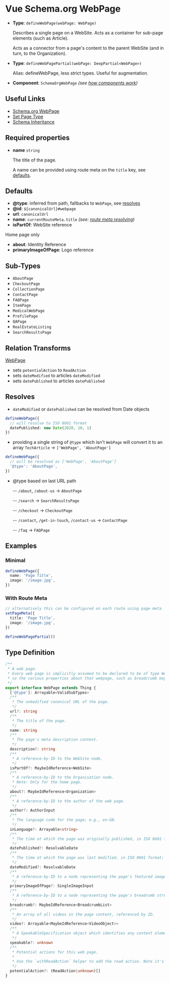 # Vue Schema.org WebPage

- **Type**: `defineWebPage(webPage: WebPage)`

  Describes a single page on a WebSite. Acts as a container for sub-page elements (such as Article).

  Acts as a connector from a page's content to the parent WebSite (and in turn, to the Organization).

- **Type**: `defineWebPagePartial(webPage: DeepPartial<WebPage>)`

  Alias: defineWebPage, less strict types. Useful for augmentation.

- **Component**: `SchemaOrgWebPage` _(see [how components work](/components/))_

## Useful Links

- [Schema.org WebPage](https://schema.org/WebPage)
- [Set Page Type](/guide/guides/page-type)
- [Schema Inheritance](/guide/how-it-works.html#schema-inheritance)

## Required properties

- **name** `string`

  The title of the page.

  A name can be provided using route meta on the `title` key, see [defaults](#defaults).

## Defaults

- **@type**: inferred from path, fallbacks to `WebPage`, see [resolves](#resolves)
- **@id**: `${canonicalUrl}#webpage`
- **url**: `canonicalUrl`
- **name**: `currentRouteMeta.title` _(see: [route meta resolving](/guide/how-it-works.html#route-meta-resolving))_
- **isPartOf**: WebSite reference

Home page only
- **about**: Identity Reference 
- **primaryImageOfPage**: Logo reference

## Sub-Types

- `AboutPage`
- `CheckoutPage`
- `CollectionPage`
- `ContactPage`
- `FAQPage`
- `ItemPage`
- `MedicalWebPage`
- `ProfilePage`
- `QAPage`
- `RealEstateListing`
- `SearchResultsPage`

## Relation Transforms

[WebPage](/api/schema/webpage)

- sets `potentialAction` to `ReadAction`
- sets `dateModified` to articles `dateModified`
- sets `datePublished` to articles `datePublished`

## Resolves

- `dateModified` or `datePublished` can be resolved from Date objects 

```ts
defineWebPage({
  // will resolve to ISO 8601 format
  datePublished: new Date(2020, 10, 1)
})
```

- providing a single string of `@type` which isn't `WebPage` will convert it to an array `TechArticle` -> `['WebPage', 'AboutPage']`

```ts
defineWebPage({
  // will be resolved as ['WebPage', 'AboutPage']
  '@type': 'AboutPage',
})
```

- @type based on last URL path

  -- `/about`, `/about-us` -> `AboutPage`

  -- `/search` -> `SearchResultsPage`

  -- `/checkout` -> `CheckoutPage`

  -- `/contact`, `/get-in-touch`, `/contact-us` -> `ContactPage`

  -- `/faq` -> `FAQPage`


## Examples

### Minimal

```ts
defineWebPage({
  name: 'Page Title',
  image: '/image.jpg',
})
```

### With Route Meta

```ts
// alternatively this can be configured on each route using page meta
setPageMeta({
  title: 'Page Title',
  image: '/image.jpg',
})

defineWebPagePartial()
```

## Type Definition

```ts
/**
 * A web page.
 * Every web page is implicitly assumed to be declared to be of type WebPage,
 * so the various properties about that webpage, such as breadcrumb may be used.
 */
export interface WebPage extends Thing {
  ['@type']: Arrayable<ValidSubTypes>
  /**
   * The unmodified canonical URL of the page.
   */
  url?: string
  /**
   * The title of the page.
   */
  name: string
  /**
   * The page's meta description content.
   */
  description?: string
  /**
   * A reference-by-ID to the WebSite node.
   */
  isPartOf?: MaybeIdReference<WebSite>
  /**
   * A reference-by-ID to the Organisation node.
   * Note: Only for the home page.
   */
  about?: MaybeIdReference<Organization>
  /**
   * A reference-by-ID to the author of the web page.
   */
  author?: AuthorInput
  /**
   * The language code for the page; e.g., en-GB.
   */
  inLanguage?: Arrayable<string>
  /**
   * The time at which the page was originally published, in ISO 8601 format; e.g., 2015-10-31T16:10:29+00:00.
   */
  datePublished?: ResolvableDate
  /**
   * The time at which the page was last modified, in ISO 8601 format; e.g., 2015-10-31T16:10:29+00:00.
   */
  dateModified?: ResolvableDate
  /**
   * A reference-by-ID to a node representing the page's featured image.
   */
  primaryImageOfPage?: SingleImageInput
  /**
   * A reference-by-ID to a node representing the page's breadrumb structure.
   */
  breadcrumb?: MaybeIdReference<BreadcrumbList>
  /**
   * An array of all videos in the page content, referenced by ID.
   */
  video?: Arrayable<MaybeIdReference<VideoObject>>
  /**
   * A SpeakableSpecification object which identifies any content elements suitable for spoken results.
   */
  speakable?: unknown
  /**
   * Potential actions for this web page.
   *
   * Use the `withReadAction` helper to add the read action. Note it's on by default for most page types.
   */
  potentialAction?: (ReadAction|unknown)[]
}
```
